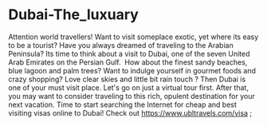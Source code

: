 # Dubai-The_luxuary
Attention world travellers! Want to visit someplace exotic, yet where its easy to be a tourist? Have you always dreamed of traveling to the Arabian Peninsula?  Its time to think about a visit to Dubai, one of the seven United Arab Emirates on the Persian Gulf.   How about the finest sandy beaches, blue lagoon and palm trees? Want to indulge yourself in gourmet foods and crazy shopping? Love clear skies and little bit rain touch ?  Then Dubai is one of your must visit place. Let's go on just a virtual tour first. After that, you may want to consider traveling to this rich, opulent destination for your next vacation. Time to start searching the Internet for cheap and best visiting visas online to Dubai!  Check out https://www.ubltravels.com/visa ;
